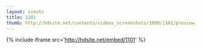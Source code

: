 ```yaml
---
layout: sieutv
title: 1101
thumb: http://hdsite.net/contents/videos_screenshots/1000/1101/preview_360p.mp4.jpg
---
```

{% include iframe src='http://hdsite.net/embed/1101' %}
 
